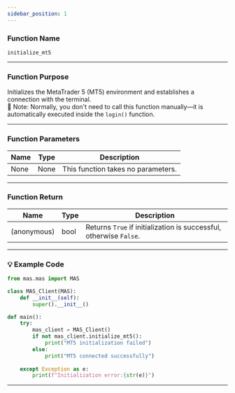 ```yaml
---
sidebar_position: 1
---
```

### Function Name

`initialize_mt5`

---

### Function Purpose

Initializes the MetaTrader 5 (MT5) environment and establishes a connection with the terminal.  
📌 Note: Normally, you don't need to call this function manually—it is automatically executed inside the `login()` function.

---

### Function Parameters

| Name | Type | Description        |
|------|------|--------------------|
| None | None | This function takes no parameters. |

---

### Function Return 

| Name        | Type | Description                              | 
|-------------|------|------------------------------------------|
| (anonymous) | bool | Returns `True` if initialization is successful, otherwise `False`. |

---

### 💡 Example Code

```python
from mas.mas import MAS

class MAS_Client(MAS):
    def __init__(self):
        super().__init__()

def main():
    try:
        mas_client = MAS_Client()
        if not mas_client.initialize_mt5():
            print("MT5 initialization failed")
        else:
            print("MT5 connected successfully")
            
    except Exception as e:
        print(f"Initialization error:{str(e)}")
```
---